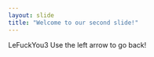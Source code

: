 ```yaml
---
layout: slide
title: "Welcome to our second slide!"
---
```

LeFuckYou3
Use the left arrow to go back!
